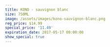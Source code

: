 ```yaml
---
title: KONO - sauvignon blanc
size: 750ML
image: /assets/images/kono-sauvignon-blanc.png
reg_price: $14.99
special_price: '11.49'
expiration_date: 2017-05-17 00:00:00
show_special: true
---
```



